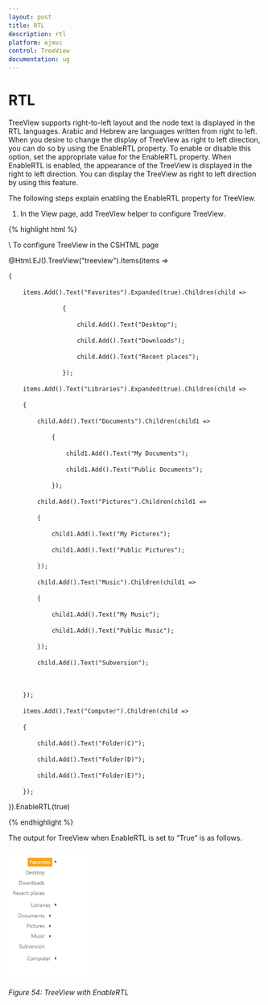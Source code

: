 ```yaml
---
layout: post
title: RTL
description: rtl
platform: ejmvc
control: TreeView
documentation: ug
---
```


# RTL

TreeView supports right-to-left layout and the node text is displayed in the RTL languages. Arabic and Hebrew are languages written from right to left. When you desire to change the display of TreeView as right to left direction, you can do so by using the EnableRTL property. To enable or disable this option, set the appropriate value for the EnableRTL property. When EnableRTL is enabled, the appearance of the TreeView is displayed in the right to left direction. You can display the TreeView as right to left direction by using this feature.

The following steps explain enabling the EnableRTL property for TreeView.

1. In the View page, add TreeView helper to configure TreeView.


{% highlight html %}



\\ To configure TreeView in the CSHTML page

@Html.EJ().TreeView("treeview").Items(items =>

    {

        items.Add().Text("Favorites").Expanded(true).Children(child =>

                   {

                       child.Add().Text("Desktop");

                       child.Add().Text("Downloads");

                       child.Add().Text("Recent places");

                   });

        items.Add().Text("Libraries").Expanded(true).Children(child =>

        {

            child.Add().Text("Documents").Children(child1 =>

                {

                    child1.Add().Text("My Documents");

                    child1.Add().Text("Public Documents");

                });

            child.Add().Text("Pictures").Children(child1 =>

            {

                child1.Add().Text("My Pictures");

                child1.Add().Text("Public Pictures");

            });

            child.Add().Text("Music").Children(child1 =>

            {

                child1.Add().Text("My Music");

                child1.Add().Text("Public Music");

            });

            child.Add().Text("Subversion");



        });

        items.Add().Text("Computer").Children(child =>

        {

            child.Add().Text("Folder(C)");

            child.Add().Text("Folder(D)");

            child.Add().Text("Folder(E)");

        });

}).EnableRTL(true)

{% endhighlight %}



The output for TreeView when EnableRTL is set to “True” is as follows.



![](RTL_images/RTL_img1.png)


_Figure 54: TreeView with EnableRTL_

